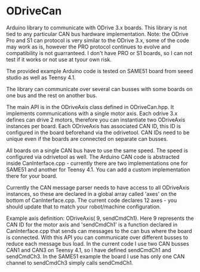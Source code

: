 # ODriveCan
Arduino library to communicate with ODrive 3.x boards. This library is not tied to any particular CAN bus hardware implementation. Note: the ODrive Pro and S1 can protocol is very similar to the ODrive 3.x, some of the code may work as is, however the PRO protocol continues to evolve and compatibility is not guarranteed. I don't have PRO or S1 boards, so I can not test if it works or not use at tyour own risk.

The provided example Arduino code is tested on SAME51 board from seeed studio as well as Teensy 4.1.

The library can communicate over several can busses with some boards on one bus and the rest on another bus.

The main API is in the ODriveAxis class defined in ODriveCan.hpp. It implements communications with a single motor axis. Each odrive 3.x defines can drive 2 motors, therefore you can instantiate two ODriveAxis instances per board. Each ODriveAxis has associated CAN ID, this ID is configured in the board beforehand via the odrivetool. CAN IDs need to be unique even if the boards are connected on separate can busses.

All boards on a single CAN bus have to use the same speed. The speed is configured via odrivetool as well. The Arduino CAN code is abstracted inside CanInterface.cpp - currently there are two implementations one for SAME51 and another for Teensy 4.1. You can add a custom implementation there for your board.

Currently the CAN message parser needs to have access to all ODriveAxis instances, so these are declared in a global array called 'axes' on the bottom of CanInterface.cpp. The current code declares 12 axes - you should update that to match your robot/machine configuration.

Example axis definition: ODriveAxis( 9, sendCmdCh1). Here 9 represents the CAN ID for the motor axis and 'sendCmdCh1' is a function declared in CanInterface.cpp that sends can messages to the can bus where the board is connected. With this API you can communicate over different busses to reduce each message bus load. In the current code I use two CAN busses CAN1 and CAN3 on Teensy 4.1, so I have defined sendCmdCh1 and sendCmdCh3. In the SAME51 example the board I use has only one CAN channel to sendCmdCh3 simply calls sendCmdCh1.

